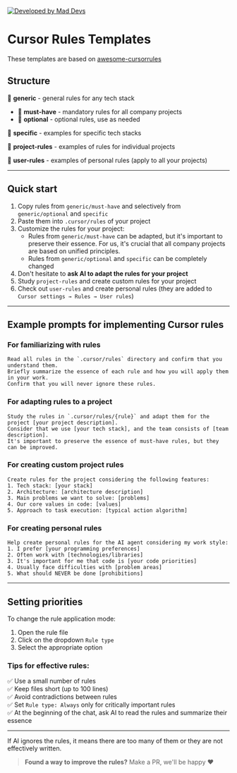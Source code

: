 [![Developed by Mad Devs](https://maddevs.io/badge-dark.svg)](https://maddevs.io?utm_source=github&utm_medium=shared_cursor_rules)

# Cursor Rules Templates

These templates are based on [awesome-cursorrules](https://github.com/PatrickJS/awesome-cursorrules)

## Structure

📁 **generic** - general rules for any tech stack
  - 📁 **must-have** - mandatory rules for all company projects
  - 📁 **optional** - optional rules, use as needed

📁 **specific** - examples for specific tech stacks

📁 **project-rules** - examples of rules for individual projects

📁 **user-rules** - examples of personal rules (apply to all your projects)

---

## Quick start

1. Copy rules from `generic/must-have` and selectively from `generic/optional` and `specific`
2. Paste them into `.cursor/rules` of your project
3. Customize the rules for your project:
   - Rules from `generic/must-have` can be adapted, but it's important to preserve their essence. For us, it's crucial that all company projects are based on unified principles.
   - Rules from `generic/optional` and `specific` can be completely changed
4. Don't hesitate to **ask AI to adapt the rules for your project**
5. Study `project-rules` and create custom rules for your project
6. Check out `user-rules` and create personal rules (they are added to `Cursor settings → Rules → User rules`)

---

## Example prompts for implementing Cursor rules

### For familiarizing with rules
```
Read all rules in the `.cursor/rules` directory and confirm that you understand them.
Briefly summarize the essence of each rule and how you will apply them in your work.
Confirm that you will never ignore these rules.
```

### For adapting rules to a project
```
Study the rules in `.cursor/rules/{rule}` and adapt them for the project [your project description].
Consider that we use [your tech stack], and the team consists of [team description].
It's important to preserve the essence of must-have rules, but they can be improved.
```

### For creating custom project rules
```
Create rules for the project considering the following features:
1. Tech stack: [your stack]
2. Architecture: [architecture description]
3. Main problems we want to solve: [problems]
4. Our core values in code: [values]
5. Approach to task execution: [typical action algorithm]
```

### For creating personal rules
```
Help create personal rules for the AI agent considering my work style:
1. I prefer [your programming preferences]
2. Often work with [technologies/libraries]
3. It's important for me that code is [your code priorities]
4. Usually face difficulties with [problem areas]
5. What should NEVER be done [prohibitions]
```

---

## Setting priorities

To change the rule application mode:
1. Open the rule file
2. Click on the dropdown `Rule type`
3. Select the appropriate option

### Tips for effective rules:

✅ Use a small number of rules  
✅ Keep files short (up to 100 lines)  
✅ Avoid contradictions between rules  
✅ Set `Rule type: Always` only for critically important rules  
✅ At the beginning of the chat, ask AI to read the rules and summarize their essence

---

If AI ignores the rules, it means there are too many of them or they are not effectively written.

> **Found a way to improve the rules?** Make a PR, we'll be happy ❤️
